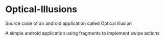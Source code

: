 # Optical-Illusions
Source code of an android application called Optical illusion

A simple android application using fragments to implement swipe actions
